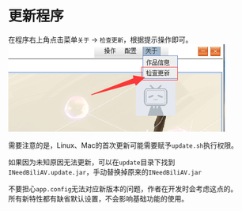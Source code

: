 # 更新程序

在程序右上角点击菜单`关于` -> `检查更新`，根据提示操作即可。  
![](/img/update.png)  

需要注意的是，Linux、Mac的首次更新可能需要赋予`update.sh`执行权限。  

如果因为未知原因无法更新，可以在`update`目录下找到`INeedBiliAV.update.jar`，手动替换掉原来的`INeedBiliAV.jar`  


不要担心`app.config`无法对应新版本的问题，作者在开发时会考虑这点的。    
所有新特性都有缺省默认设置，不会影响基础功能的使用。  